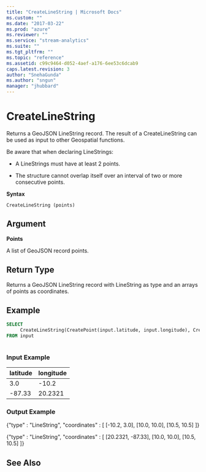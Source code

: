 ```yaml
---
title: "CreateLineString | Microsoft Docs"
ms.custom: ""
ms.date: "2017-03-22"
ms.prod: "azure"
ms.reviewer: ""
ms.service: "stream-analytics"
ms.suite: ""
ms.tgt_pltfrm: ""
ms.topic: "reference"
ms.assetid: c99c9464-d052-4aef-a176-6ee53c6dcab9
caps.latest.revision: 3
author: "SnehaGunda"
ms.author: "sngun"
manager: "jhubbard"
---
```

# CreateLineString
  Returns a GeoJSON LineString record. The result of a CreateLineString can be used as input to other Geospatial functions.  
  
 Be aware that when declaring LineStrings:  
  
-   A LineStrings must have at least 2 points.  
  
-   The structure cannot overlap itself over an interval of two or more consecutive points.  
  
 **Syntax**  
  
```  
CreateLineString (points)  
```  
  
## Argument  
 **Points**  
  
 A list of GeoJSON record points.  
  
## Return Type  
 Returns a GeoJSON LineString record with LineString as type and an arrays of points as coordinates.  
  
## Example  
  
```SQL  
SELECT  
     CreateLineString(CreatePoint(input.latitude, input.longitude), CreatePoint(10.0, 10.0), CreatePoint(10.5, 10.5))  
FROM input  
  
```  
  
### Input Example  
  
|latitude|longitude|  
|--------------|---------------|  
|3.0|-10.2|  
|-87.33|20.2321|  
  
### Output Example  
 {"type" : "LineString", "coordinates" : [ [-10.2, 3.0], [10.0, 10.0], [10.5, 10.5] ]}

 {"type" : "LineString", "coordinates" : [ [20.2321, -87.33], [10.0, 10.0], [10.5, 10.5] ]}

  
## See Also  

  